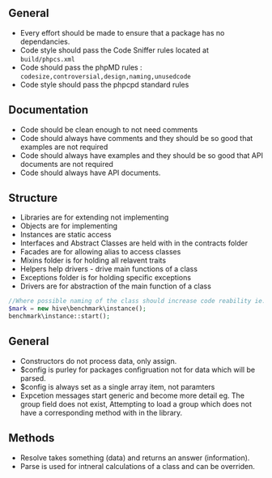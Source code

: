 ## General

 * Every effort should be made to ensure that a package has no dependancies.
 * Code style should pass the Code Sniffer rules located at `build/phpcs.xml`
 * Code should pass the phpMD rules  : `codesize,controversial,design,naming,unusedcode`
 * Code style should pass the phpcpd standard rules

## Documentation
 * Code should be clean enough to not need comments
 * Code should always have comments and they should be so good that examples are not required
 * Code should always have examples and they should be so good that API documents are not required
 * Code should always have API documents.
 
## Structure 
 * Libraries are for extending not implementing
 * Objects are for implementing
 * Instances are static access
 * Interfaces and Abstract Classes are held with in the contracts folder
 * Facades are for allowing alias to access classes
 * Mixins folder is for holding all relavent traits
 * Helpers help drivers - drive main functions of a class
 * Exceptions folder is for holding specific exceptions
 * Drivers are for abstraction of the main function of a class

```php
//Where possible naming of the class should increase code reability ie. 
$mark = new hive\benchmark\instance(); 
benchmark\instance::start(); 
```

## General
 * Constructors do not process data, only assign. 
 * $config is purley for packages configruation not for data which will be parsed. 
 * $config is always set as a single array item, not paramters
 * Expcetion messages start generic and become more detail eg. The group field does not exist, Attempting to load a group which does not have a corresponding method with in the library.

## Methods
 * Resolve takes something (data) and returns an answer (information).
 * Parse is used for intneral calculations of a class and can be overriden.